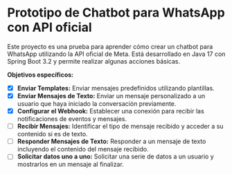 # Prototipo de Chatbot para WhatsApp con API oficial

Este proyecto es una prueba para aprender cómo crear un chatbot para WhatsApp utilizando la API oficial de Meta. Está desarrollado en Java 17 con Spring Boot 3.2 y permite realizar algunas acciones básicas.

**Objetivos específicos:**

- [X] **Enviar Templates:** Enviar mensajes predefinidos utilizando plantillas.
- [X] **Enviar Mensajes de Texto:** Enviar un mensaje personalizado a un usuario que haya iniciado la conversación previamente.
- [X] **Configurar el Webhook:** Establecer una conexión para recibir las notificaciones de eventos y mensajes.
- [ ] **Recibir Mensajes:** Identificar el tipo de mensaje recibido y acceder a su contenido si es de texto.
- [ ] **Responder Mensajes de Texto:** Responder a un mensaje de texto incluyendo el contenido del mensaje recibido.
- [ ] **Solicitar datos uno a uno:** Solicitar una serie de datos a un usuario y mostrarlos en un mensaje al finalizar.
